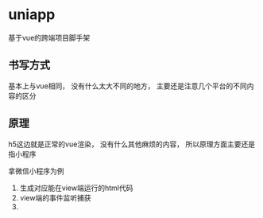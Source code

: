 # uniapp

基于vue的跨端项目脚手架

## 书写方式

基本上与vue相同， 没有什么太大不同的地方， 主要还是注意几个平台的不同内容的区分

## 原理

h5这边就是正常的vue渲染， 没有什么其他麻烦的内容， 所以原理方面主要还是指小程序

拿微信小程序为例

1. 生成对应能在view端运行的html代码
2. view端的事件监听捕获
3. 